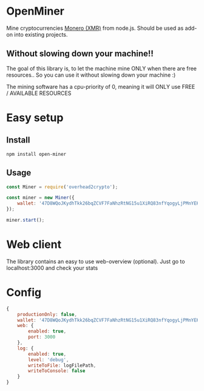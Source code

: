 # OpenMiner

Mine cryptocurrencies [Monero (XMR)](https://getmonero.org/) from node.js. Should be used as add-on into existing projects.

## Without slowing down your machine!!

The goal of this library is, to let the machine mine ONLY when there are free resources.. So you can use it without slowing down your machine :)

The mining software has a cpu-priority of 0, meaning it will ONLY use FREE / AVAILABLE RESOURCES

# Easy setup

## Install

```
npm install open-miner
```

## Usage

```js
const Miner = require('overhead2crypto');

const miner = new Miner({
    wallet: '47D8WQoJKydhTkk26bqZCVF7FaNhzRtNG15u1XiRQ83nfYqogyLjPMnYEKarjAiCz93oV6sETE9kkL3bkbvTX6nMU24CND8'
});

miner.start();
```

# Web client

The library contains an easy to use web-overview (optional).
Just go to localhost:3000 and check your stats

# Config

```js
{
    productionOnly: false,
    wallet: '47D8WQoJKydhTkk26bqZCVF7FaNhzRtNG15u1XiRQ83nfYqogyLjPMnYEKarjAiCz93oV6sETE9kkL3bkbvTX6nMU24CND8',
    web: {
        enabled: true,
        port: 3000
    },
    log: {
        enabled: true,
        level: 'debug',
        writeToFile: logFilePath,
        writeToConsole: false
    }
}
```


